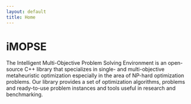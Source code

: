 ```yaml
---
layout: default
title: Home
---
```


# iMOPSE

The Intelligent Multi-Objective Problem Solving Environment is an open-source C++ library that specializes
in single- and multi-objective metaheuristic optimization especially in the area of NP-hard optimization problems.
Our library provides a set of optimization algorithms, problems and ready-to-use problem instances and tools useful in research and benchmarking.
